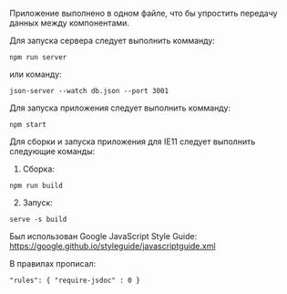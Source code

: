 Приложение выполнено в одном файле, что бы упростить передачу данных между компонентами.

Для запуска сервера следует выполнить комманду:
```shell
npm run server
```
или команду:
```shell
json-server --watch db.json --port 3001
```

Для запуска приложения следует выполнить комманду: 
```shell
npm start 
```

Для сборки и запуска приложения для IE11 следует выполнить следующие команды:
1. Сборка:
```shell
npm run build
```
2. Запуск:
```shell
serve -s build
```

Был использован Google JavaScript Style Guide: https://google.github.io/styleguide/javascriptguide.xml

В правилах прописал:

``
"rules": {
"require-jsdoc" : 0
}
``
